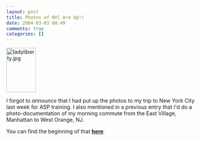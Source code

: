 ```yaml
---
layout: post
title: Photos of NYC Are Up!!
date: 2004-03-03 08:49
comments: true
categories: []
---
```

<a href="http://www.filias.com/cgi-bin/album.pl?album=2004%20Albums/02.29.2004.NYC"><img alt="ladyliberty.jpg" src="http://peterfilias.com/archives/ladyliberty.jpg" width="79" height="118" border="0" /></a>

I forgot to <i>announce</i> that I had put up the photos to my trip to New York City last week for ASP training. I also mentioned in a previous entry that I'd do a photo-documentation of my morning commute from the East Village, Manhattan to West Orange, NJ.

You can find the beginning of that <a href="http://www.filias.com/cgi-bin/album.pl?photo=2004%20Albums/02.29.2004.NYC/IMG_4493%20(Medium).JPG"><b>here</b></a>.
